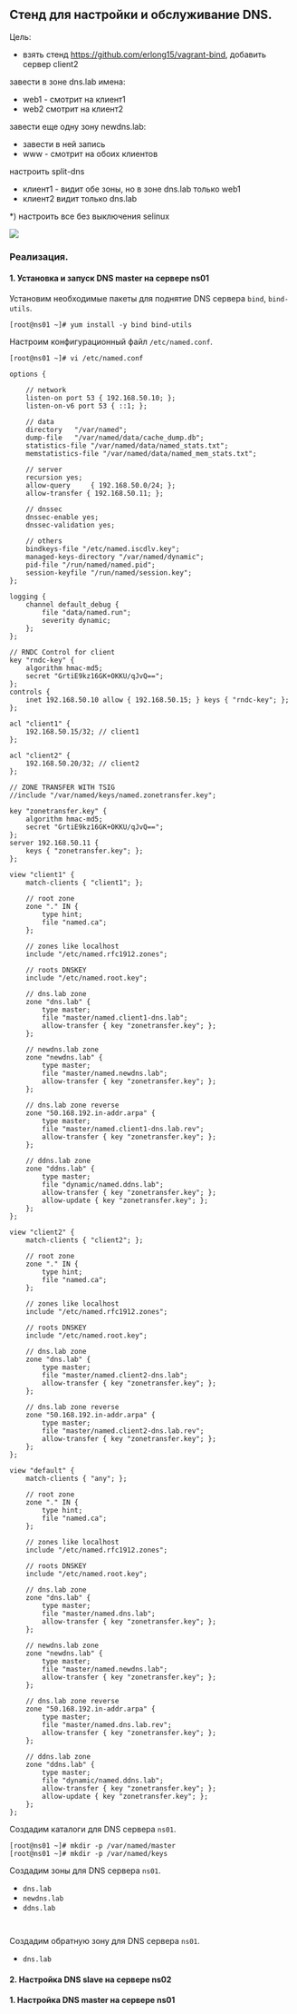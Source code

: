 ## Стенд для настройки и обслуживание DNS.

Цель:

- взять стенд https://github.com/erlong15/vagrant-bind, добавить сервер client2

завести в зоне dns.lab имена:
- web1 - смотрит на клиент1
- web2 смотрит на клиент2

завести еще одну зону newdns.lab:
- завести в ней запись
- www - смотрит на обоих клиентов

настроить split-dns
- клиент1 - видит обе зоны, но в зоне dns.lab только web1
- клиент2 видит только dns.lab

*) настроить все без выключения selinux

![](topology.jpeg)

### Реализация.

#### 1. Установка и запуск DNS master на сервере ns01
Установим необходимые пакеты для поднятие DNS сервера `bind`, `bind-utils`.
```
[root@ns01 ~]# yum install -y bind bind-utils
```
Настроим конфигурационный файл `/etc/named.conf`.
```
[root@ns01 ~]# vi /etc/named.conf
```
```
options {

    // network 
	listen-on port 53 { 192.168.50.10; };
	listen-on-v6 port 53 { ::1; };

    // data
	directory 	"/var/named";
	dump-file 	"/var/named/data/cache_dump.db";
	statistics-file "/var/named/data/named_stats.txt";
	memstatistics-file "/var/named/data/named_mem_stats.txt";

    // server
	recursion yes;
	allow-query     { 192.168.50.0/24; };
    allow-transfer { 192.168.50.11; };
    
    // dnssec
	dnssec-enable yes;
	dnssec-validation yes;

    // others
	bindkeys-file "/etc/named.iscdlv.key";
	managed-keys-directory "/var/named/dynamic";
	pid-file "/run/named/named.pid";
	session-keyfile "/run/named/session.key";
};

logging {
    channel default_debug {
        file "data/named.run";
        severity dynamic;
    };
};

// RNDC Control for client
key "rndc-key" {
    algorithm hmac-md5;
    secret "GrtiE9kz16GK+OKKU/qJvQ==";
};
controls {
    inet 192.168.50.10 allow { 192.168.50.15; } keys { "rndc-key"; }; 
};

acl "client1" {
    192.168.50.15/32; // client1
};

acl "client2" {
    192.168.50.20/32; // client2
};

// ZONE TRANSFER WITH TSIG
//include "/var/named/keys/named.zonetransfer.key"; 

key "zonetransfer.key" {
    algorithm hmac-md5;
    secret "GrtiE9kz16GK+OKKU/qJvQ==";
};
server 192.168.50.11 {
    keys { "zonetransfer.key"; };
};

view "client1" {
    match-clients { "client1"; };

    // root zone
    zone "." IN {
        type hint;
        file "named.ca";
    };

    // zones like localhost
    include "/etc/named.rfc1912.zones";

    // roots DNSKEY
    include "/etc/named.root.key";

    // dns.lab zone
    zone "dns.lab" {
        type master;
        file "master/named.client1-dns.lab";
        allow-transfer { key "zonetransfer.key"; };
    };

    // newdns.lab zone
    zone "newdns.lab" {
        type master;
        file "master/named.newdns.lab";
        allow-transfer { key "zonetransfer.key"; };
    };

    // dns.lab zone reverse
    zone "50.168.192.in-addr.arpa" {
        type master;
        file "master/named.client1-dns.lab.rev";
        allow-transfer { key "zonetransfer.key"; };
    };

    // ddns.lab zone
    zone "ddns.lab" {
        type master;
        file "dynamic/named.ddns.lab";
        allow-transfer { key "zonetransfer.key"; };
        allow-update { key "zonetransfer.key"; };
    };
};

view "client2" {
    match-clients { "client2"; };

    // root zone
    zone "." IN {
        type hint;
        file "named.ca";
    };

    // zones like localhost
    include "/etc/named.rfc1912.zones";

    // roots DNSKEY
    include "/etc/named.root.key";

    // dns.lab zone
    zone "dns.lab" {
        type master;
        file "master/named.client2-dns.lab";
        allow-transfer { key "zonetransfer.key"; };
    };

    // dns.lab zone reverse
    zone "50.168.192.in-addr.arpa" {
        type master;
        file "master/named.client2-dns.lab.rev";
        allow-transfer { key "zonetransfer.key"; };
    };
};

view "default" {
    match-clients { "any"; };

    // root zone
    zone "." IN {
        type hint;
        file "named.ca";
    };

    // zones like localhost
    include "/etc/named.rfc1912.zones";

    // roots DNSKEY
    include "/etc/named.root.key";

    // dns.lab zone
    zone "dns.lab" {
        type master;
        file "master/named.dns.lab";
        allow-transfer { key "zonetransfer.key"; };
    };

    // newdns.lab zone
    zone "newdns.lab" {
        type master;
        file "master/named.newdns.lab";
        allow-transfer { key "zonetransfer.key"; };
    };

    // dns.lab zone reverse
    zone "50.168.192.in-addr.arpa" {
        type master;
        file "master/named.dns.lab.rev";
        allow-transfer { key "zonetransfer.key"; };
    };

    // ddns.lab zone
    zone "ddns.lab" {
        type master;
        file "dynamic/named.ddns.lab";
        allow-transfer { key "zonetransfer.key"; };
        allow-update { key "zonetransfer.key"; };
    };
};
```
Создадим каталоги для DNS сервера `ns01`.
```
[root@ns01 ~]# mkdir -p /var/named/master
[root@ns01 ~]# mkdir -p /var/named/keys
```
Создадим зоны для DNS сервера `ns01`.
- `dns.lab`
- `newdns.lab`
- `ddns.lab`

```

```
```

```




Создадим обратную зону для DNS сервера `ns01`.
- `dns.lab`

#### 2. Настройка DNS slave на сервере ns02



#### 1. Настройка DNS master на сервере ns01

